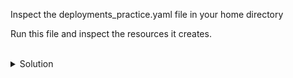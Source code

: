 Inspect the deployments_practice.yaml file in your home directory

Run this file and inspect the resources it creates.

<br>
<details>
<summary>Solution</summary>
### Solution
Inspect the file and see that there are 4 configuration maps and 4 deployments

```plain 
vi /root/deployments_practice.yaml
```{{exec}}

Deploy the resources
```plain
kubectl create -f /root/deployments_practice.yaml
```{{exec}}

Inspect the resources that were created

```plain
kubectl get cm
```{{exec}}

```plain
kubectl get deployments
```{{exec}}

```plain
kubectl get pods
```{{exec}}
</details>